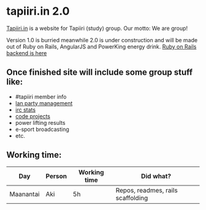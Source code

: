 tapiiri.in 2.0
==============

[Tapiiri.in](http://tapiiri.in) is a website for Tapiiri (study) group.
Our motto: We are group!

Version 1.0 is burried meanwhile 2.0 is under construction and will be made out of Ruby on Rails, AngularJS and PowerKing energy drink.
[Ruby on Rails backend is here](https://github.com/tapiSoft/tapiiri.in-2.0-backend)

## Once finished site will include some group stuff like:
* #tapiiri member info
* [lan party management](http://bduc.org/)
* [irc stats](http://muum.org/stats)
* [code projects](https://github.com/tapiSoft/)
* power lifting results
* e-sport broadcasting
* etc.

## Working time:
| Day        | Person    | Working time | Did what?
| ---------- | --------- | ------------ | ----------------------
| Maanantai  | Aki       | 5h           | Repos, readmes, rails scaffolding  
